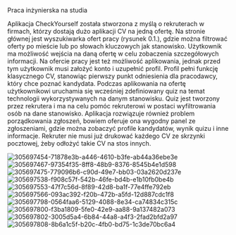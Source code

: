 Praca inżynierska na studia

Aplikacja CheckYourself została stworzona z myślą o rekruterach w firmach, którzy dostają dużo aplikacji CV na jedną ofertę. Na stronie głównej jest wyszukiwarka ofert pracy (rysunek 0.1.), gdzie można filtrować oferty po mieście lub po
słowach kluczowych jak stanowisko. Użytkownik ma możliwość wejścia na daną
ofertę w celu zobaczenia szczegółowych informacji. Na ofercie pracy jest też możliwość aplikowania, jednak przed tym użytkownik musi założyć konto i uzupełnić
profil. Profil pełni funkcję klasycznego CV, stanowiąc pierwszy punkt odniesienia dla pracodawcy, który chce poznać kandydata. Podczas aplikowania na ofertę
użytkownikowi uruchamia się wcześniej zdefiniowany quiz na temat technologii
wykorzystywanych na danym stanowisku. Quiz jest tworzony przez rekrutera i
ma na celu pomóc rekruterowi w postaci wyfiltrowania osób na dane stanowisko.
Aplikacja rozwiązuje również problem porządkowania zgłoszeń, bowiem oferuje
ona wygodny panel ze zgłoszeniami, gdzie można zobaczyć profile kandydatów,
wynik quizu i inne informacje. Rekruter nie musi już drukować każdego CV ze
skrzynki pocztowej, żeby odłożyć takie CV na stos innych.


![305697454-71878e3b-a446-4610-b3fe-ab44a36ebe3e](https://github.com/JackowiakJacekBartek/CheckYourself-Frontend/assets/93043633/d235b21e-e5dd-4ceb-8c43-fc95c6fb14f2)
![305697467-97354f35-8ff8-48b9-8376-8545b4e1d598](https://github.com/JackowiakJacekBartek/CheckYourself-Frontend/assets/93043633/62da56e5-d12d-43e8-8ec8-c5b08e5bf1ac)
![305697475-779096b6-c90d-49e7-bb03-03a2620d237e](https://github.com/JackowiakJacekBartek/CheckYourself-Frontend/assets/93043633/a5af721a-5b76-4344-a262-db8512aee769)
![305697538-f908c57f-542b-46fe-bd4b-e1b10fb0be4b](https://github.com/JackowiakJacekBartek/CheckYourself-Frontend/assets/93043633/b18abda9-01e0-436c-ac31-14d76218acde)
![305697553-47f7c56d-8f89-42d8-ba1f-77e4ffe792eb](https://github.com/JackowiakJacekBartek/CheckYourself-Frontend/assets/93043633/319dec2f-7140-44ff-ad39-2b28a661c206)
![305697566-093ac392-f20b-472b-a5fd-12d887cdc1f8](https://github.com/JackowiakJacekBartek/CheckYourself-Frontend/assets/93043633/c9592f9b-195a-4eed-bd4e-0c69598edd85)
![305697798-0564faa6-5129-4088-8e34-ca74834c315c](https://github.com/JackowiakJacekBartek/CheckYourself-Frontend/assets/93043633/f9fc786a-20c8-462d-8dae-4c79cd5cf9be)
![305697800-f3ba1809-5fe0-42e9-aa88-9a137482a073](https://github.com/JackowiakJacekBartek/CheckYourself-Frontend/assets/93043633/97628874-b0ec-4925-a53c-93cf4ea93eee)
![305697802-3005d5a4-6b84-44a8-a4f3-2fad2bfd2a97](https://github.com/JackowiakJacekBartek/CheckYourself-Frontend/assets/93043633/be7e9773-f573-4c8f-ac4c-947ba232bb36)
![305697808-8b6a1c5f-b20c-4fb0-bd75-1c3de70bc6a4](https://github.com/JackowiakJacekBartek/CheckYourself-Frontend/assets/93043633/7bd9ed5d-841b-46d1-bd6c-4574a4538cb5)
